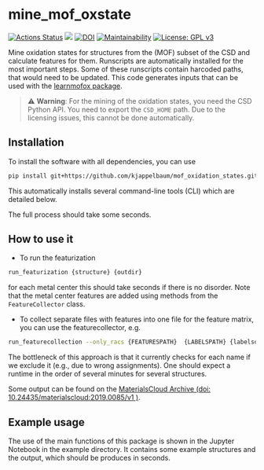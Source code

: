 # mine_mof_oxstate

[![Actions Status](https://github.com/kjappelbaum/mof_oxidation_states/workflows/Python%20package/badge.svg)](https://github.com/kjappelbaum/mof_oxidation_states/actions)
[![](https://img.shields.io/badge/python-3.6+-blue.svg)](https://www.python.org/download/releases/3.6.0/)
[![DOI](https://zenodo.org/badge/DOI/10.5281/zenodo.3567274.svg)](https://doi.org/10.5281/zenodo.3567274)
[![Maintainability](https://api.codeclimate.com/v1/badges/936cc6cc791f8bf352c6/maintainability)](https://codeclimate.com/github/kjappelbaum/mof_oxidation_states/maintainability)
[![License: GPL v3](https://img.shields.io/badge/License-GPLv3-blue.svg)](https://www.gnu.org/licenses/gpl-3.0)

Mine oxidation states for structures from the (MOF) subset of the CSD and calculate features for them. Runscripts are automatically installed for the most important steps. Some of these runscripts contain harcoded paths, that would need to be updated.
This code generates inputs that can be used with the [learnmofox package](https://github.com/kjappelbaum/learn_mof_ox_state.git).

> ⚠️ **Warning**: For the mining of the oxidation states, you need the CSD Python API.
> You need to export the `CSD_HOME` path. Due to the licensing issues, this cannot be done automatically.

## Installation

To install the software with all dependencies, you can use

```bash
pip install git+https://github.com/kjappelbaum/mof_oxidation_states.git
```

This automatically installs several command-line tools (CLI) which are detailed below.

The full process should take some seconds.

## How to use it

- To run the featurization

```bash
run_featurization {structure} {outdir}
```

for each metal center this should take seconds if there is no disorder.
Note that the metal center features are added using methods from the `FeatureCollector` class.

- To collect separate files with features into one file for the feature matrix, you can use the featurecollector, e.g.

```bash
run_featurecollection --only_racs {FEATURESPATH}  {LABELSPATH} {labelsoutpath} {featureoutspath} {helperoutpath} 0.2 {holdoutpath} 60000 {RACSDATAPATH} column row crystal_nn_no_steinhardt
```

The bottleneck of this approach is that it currently checks for each name if we exclude it (e.g., due to wrong assignments). One should expect a runtime in the order of several minutes for several structures.

Some output can be found on the [MaterialsCloud Archive (doi: 10.24435/materialscloud:2019.0085/v1 )](https://doi.org/10.24435/materialscloud:2019.0085/v1).

## Example usage

The use of the main functions of this package is shown in the Jupyter Notebook in the example directory.
It contains some example structures and the output, which should be produces in seconds.
